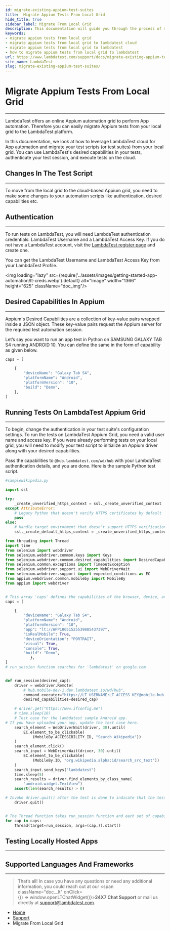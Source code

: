 ```yaml
---
id: migrate-existing-appium-test-suites
title:  Migrate Appium Tests From Local Grid
hide_title: true
sidebar_label: Migrate From Local Grid
description: This documentation will guide you through the process of migrating your existing Appium test suites from your local grid setup or another cloud testing tools to run on LambdaTest.
keywords:
- migrate appium tests from local grid 
- migrate appium tests from local grid to lambdatest cloud
- migrate appium tests from local grid to lambdatest
- how to migrate appium tests from local grid to lambdatest
url: https://www.lambdatest.com/support/docs/migrate-existing-appium-test-suites/
site_name: LambdaTest
slug: migrate-existing-appium-test-suites/
---
```


<script type="application/ld+json"
      dangerouslySetInnerHTML={{ __html: JSON.stringify({
       "@context": "https://schema.org",
        "@type": "BreadcrumbList",
        "itemListElement": [{
          "@type": "ListItem",
          "position": 1,
          "name": "Home",
          "item": "https://www.lambdatest.com"
        },{
          "@type": "ListItem",
          "position": 2,
          "name": "Support",
          "item": "https://www.lambdatest.com/support/docs/"
        },{
          "@type": "ListItem",
          "position": 3,
          "name": "Migration",
          "item": "https://www.lambdatest.com/support/docs/migrate-existing-appium-test-suites/"
        }]
      })
    }}
></script>

# Migrate Appium Tests From Local Grid
***
 
LambdaTest offers an online Appium automation grid to perform App automation. Therefore you can easily migrate Appium tests from your local grid to the LambdaTest platform. 

In this documentation, we look at how to leverage LambdaTest cloud for App automation and migrate your test scripts (or test suites) from your local grid. You can use LambdaTest's desired capabilities in your tests, authenticate your test session, and execute tests on the cloud.

## Changes In The Test Script
***

To move from the local grid to the cloud-based Appium grid, you need to make some changes to your automation scripts like authentication, desired capabilities etc.

## Authentication
***

To run tests on LambdaTest, you will need LambdaTest authentication credentials: LambdaTest Username and a LambdaTest Access Key. If you do not have a LambdaTest account, visit the [LambdaTest register page](https://accounts.lambdatest.com/register) and create one.

You can get the LambdaTest Username and LambdaTest Access Key from your LambdaTest Profile.

<img loading="lazy" src={require('../assets/images/getting-started-app-automation/lt-creds.webp').default} alt="Image"  width="1366" height="625" className="doc_img"/>

## Desired Capabilities In Appium
***

Appium's Desired Capabilities are a collection of key-value pairs wrapped inside a JSON object. These key-value pairs request the Appium server for the required test automation session.

Let’s say you want to run an app test in Python on SAMSUNG GALAXY TAB S4 running ANDROID 10. You can define the same in the form of capability as given below.

```python
caps = [

    {
        "deviceName": "Galaxy Tab S4",
        "platformName": "Android",
        "platformVersion": "10",
        "build": "Demo",
    },
]
```

## Running Tests On LambdaTest Appium Grid
***

To begin, change the authentication in your test suite's configuration settings. To run the tests on LambdaTest Appium Grid, you need a valid user name and access key. If you were already performing tests on your local grid, you will need to modify your test script to initialize an Appium driver along with your desired capabilities.

Pass the capabilities to `@hub.lambdatest.com/wd/hub` with your LambdaTest authentication details, and you are done. Here is the sample Python test script.

```python
#samplewikipedia.py

import ssl

try:
    _create_unverified_https_context = ssl._create_unverified_context
except AttributeError:
    # Legacy Python that doesn't verify HTTPS certificates by default
    pass
else:
    # Handle target environment that doesn't support HTTPS verification
    ssl._create_default_https_context = _create_unverified_https_context

from threading import Thread
import time
from selenium import webdriver
from selenium.webdriver.common.keys import Keys
from selenium.webdriver.common.desired_capabilities import DesiredCapabilities
from selenium.common.exceptions import TimeoutException
from selenium.webdriver.support.ui import WebDriverWait
from selenium.webdriver.support import expected_conditions as EC
from appium.webdriver.common.mobileby import MobileBy
from appium import webdriver


# This array 'caps' defines the capabilities of the browser, device, and OS combinations where the test will run
caps = [

    {
        "deviceName": "Galaxy Tab S4",
        "platformName": "Android",
        "platformVersion": "10",
        "app": "lt://APP10051525539885437397",
        "isRealMobile": True,
        "deviceOrientation": "PORTRAIT",
        "visual": True,
        "console": True,
        "build": "Demo",
           },
]
# run_session function searches for 'lambdatest' on google.com


def run_session(desired_cap):
    driver = webdriver.Remote(
        # hub.mobile-dev-1.dev.lambdatest.io/wd/hub",
        command_executor="https://LT_USERNAME:LT_ACCESS_KEY@mobile-hub.lambdatest.com/wd/hub",
        desired_capabilities=desired_cap)

    # driver.get("https://www.ifconfig.me")
    # time.sleep(10)
    # Test case for the lambdatest sample Android app.
# If you have uploaded your app, update the test case here.
    search_element = WebDriverWait(driver, 30).until(
        EC.element_to_be_clickable(
            (MobileBy.ACCESSIBILITY_ID, "Search Wikipedia"))
    )
    search_element.click()
    search_input = WebDriverWait(driver, 30).until(
        EC.element_to_be_clickable(
            (MobileBy.ID, "org.wikipedia.alpha:id/search_src_text"))
    )
    search_input.send_keys("lambdatest")
    time.sleep(5)
    search_results = driver.find_elements_by_class_name(
        "android.widget.TextView")
    assert(len(search_results) > 0)

# Invoke driver.quit() after the test is done to indicate that the test is completed.
    driver.quit()


# The Thread function takes run_session function and each set of capability from the caps array as an argument to run each session in parallel
for cap in caps:
    Thread(target=run_session, args=(cap,)).start()

```

## Testing Locally Hosted Apps
***

## Supported Languages And Frameworks
***

>That’s all! In case you have any questions or need any additional information, you could reach out at our <span className="doc__lt" onClick={() => window.openLTChatWidget()}>**24X7 Chat Support**</span> or mail us directly at support@lambdatest.com.

<nav aria-label="breadcrumbs">
  <ul className="breadcrumbs">
    <li className="breadcrumbs__item">
      <a className="breadcrumbs__link" target="_self" href="https://www.lambdatest.com">
        Home
      </a>
    </li>
    <li className="breadcrumbs__item">
      <a className="breadcrumbs__link" target="_self" href="https://www.lambdatest.com/support/docs/">
        Support
      </a>
    </li>
    <li className="breadcrumbs__item breadcrumbs__item--active">
      <span className="breadcrumbs__link">
      Migrate From Local Grid
      </span>
    </li>
  </ul>
</nav>

<!--- To Be Added
Test Websites Locally
How to migrate if you are using one of the test frameworks? 
Run tests in parallel
Learn how to set debugging options
Select browsers and devices
Mark tests as passed or failed
--->

